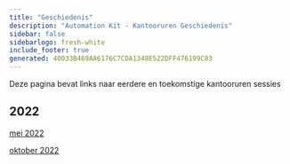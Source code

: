 ```yaml
---
title: "Geschiedenis"
description: "Automation Kit - Kantooruren Geschiedenis"
sidebar: false
sidebarlogo: fresh-white
include_footer: true
generated: 40033B469AA6176C7CDA1348E522DFF476199C83
---
```


Deze pagina bevat links naar eerdere en toekomstige kantooruren sessies

## 2022

[mei 2022](/nl/office-hours/november-2022)

[oktober 2022](/nl/office-hours/october-2022)
